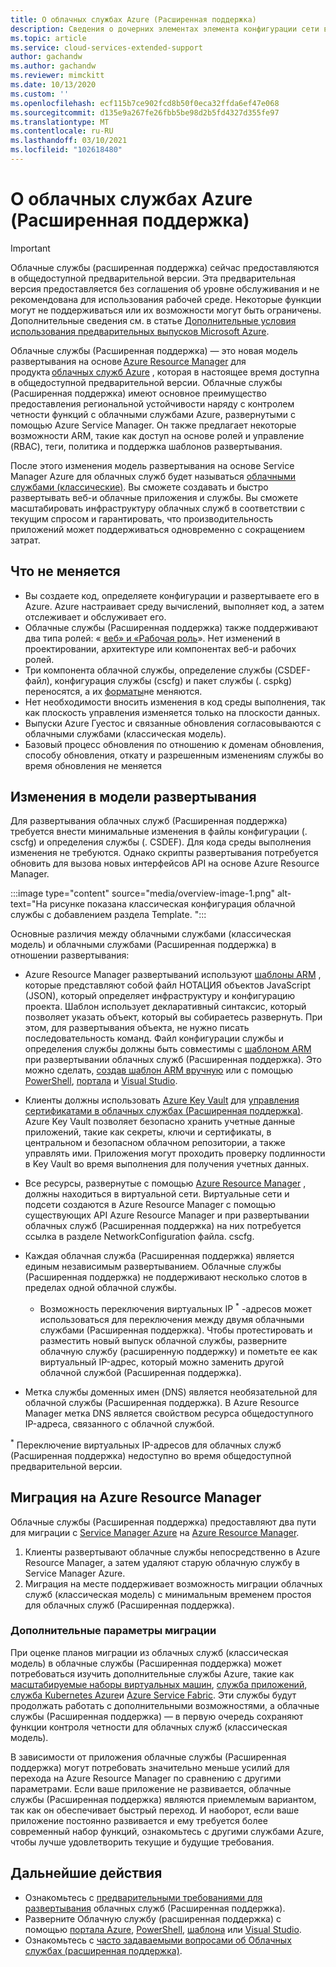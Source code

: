 ```yaml
---
title: О облачных службах Azure (Расширенная поддержка)
description: Сведения о дочерних элементах элемента конфигурации сети в файле конфигурации службы, который указывает значения виртуальной сети и DNS.
ms.topic: article
ms.service: cloud-services-extended-support
author: gachandw
ms.author: gachandw
ms.reviewer: mimckitt
ms.date: 10/13/2020
ms.custom: ''
ms.openlocfilehash: ecf115b7ce902fcd8b50f0eca32ffda6ef47e068
ms.sourcegitcommit: d135e9a267fe26fbb5be98d2b5fd4327d355fe97
ms.translationtype: MT
ms.contentlocale: ru-RU
ms.lasthandoff: 03/10/2021
ms.locfileid: "102618480"
---
```

# <a name="about-azure-cloud-services-extended-support"></a>О облачных службах Azure (Расширенная поддержка)

> [!IMPORTANT]
> Облачные службы (расширенная поддержка) сейчас предоставляются в общедоступной предварительной версии.
> Эта предварительная версия предоставляется без соглашения об уровне обслуживания и не рекомендована для использования рабочей среде. Некоторые функции могут не поддерживаться или их возможности могут быть ограничены. Дополнительные сведения см. в статье [Дополнительные условия использования предварительных выпусков Microsoft Azure](https://azure.microsoft.com/support/legal/preview-supplemental-terms/).

Облачные службы (Расширенная поддержка) — это новая модель развертывания на основе [Azure Resource Manager](../azure-resource-manager/management/overview.md) для продукта [облачных служб Azure](https://azure.microsoft.com/services/cloud-services/) , которая в настоящее время доступна в общедоступной предварительной версии. Облачные службы (Расширенная поддержка) имеют основное преимущество предоставления региональной устойчивости наряду с контролем четности функций с облачными службами Azure, развернутыми с помощью Azure Service Manager. Он также предлагает некоторые возможности ARM, такие как доступ на основе ролей и управление (RBAC), теги, политика и поддержка шаблонов развертывания.  

После этого изменения модель развертывания на основе Service Manager Azure для облачных служб будет называться [облачными службами (классические)](../cloud-services/cloud-services-choose-me.md). Вы сможете создавать и быстро развертывать веб-и облачные приложения и службы. Вы сможете масштабировать инфраструктуру облачных служб в соответствии с текущим спросом и гарантировать, что производительность приложений может поддерживаться одновременно с сокращением затрат.  

## <a name="what-does-not-change"></a>Что не меняется 
- Вы создаете код, определяете конфигурации и развертываете его в Azure. Azure настраивает среду вычислений, выполняет код, а затем отслеживает и обслуживает его.
- Облачные службы (Расширенная поддержка) также поддерживают два типа ролей: « [веб» и «Рабочая роль](../cloud-services/cloud-services-choose-me.md)». Нет изменений в проектировании, архитектуре или компонентах веб-и рабочих ролей. 
- Три компонента облачной службы, определение службы (CSDEF-файл), конфигурация службы (cscfg) и пакет службы (. cspkg) переносятся, а их [форматы](cloud-services-model-and-package.md)не меняются. 
- Нет необходимости вносить изменения в код среды выполнения, так как плоскость управления изменяется только на плоскости данных. 
- Выпуски Azure Гуестос и связанные обновления согласовываются с облачными службами (классическая модель).
- Базовый процесс обновления по отношению к доменам обновления, способу обновления, откату и разрешенным изменениям службы во время обновления не меняется

## <a name="changes-in-deployment-model"></a>Изменения в модели развертывания

Для развертывания облачных служб (Расширенная поддержка) требуется внести минимальные изменения в файлы конфигурации (. cscfg) и определения службы (. CSDEF). Для кода среды выполнения изменения не требуются. Однако скрипты развертывания потребуется обновить для вызова новых интерфейсов API на основе Azure Resource Manager. 

:::image type="content" source="media/overview-image-1.png" alt-text="На рисунке показана классическая конфигурация облачной службы с добавлением раздела Template. ":::

Основные различия между облачными службами (классическая модель) и облачными службами (Расширенная поддержка) в отношении развертывания: 

- Azure Resource Manager развертываний используют [шаблоны ARM](../azure-resource-manager/templates/overview.md) , которые представляют собой файл НОТАЦИЯ объектов JavaScript (JSON), который определяет инфраструктуру и конфигурацию проекта. Шаблон использует декларативный синтаксис, который позволяет указать объект, который вы собираетесь развернуть. При этом, для развертывания объекта, не нужно писать последовательность команд. Файл конфигурации службы и определения службы должны быть совместимы с [шаблоном ARM](../azure-resource-manager/templates/overview.md) при развертывании облачных служб (Расширенная поддержка). Это можно сделать, [создав шаблон ARM вручную](deploy-template.md) или с помощью [PowerShell](deploy-powershell.md), [портала](deploy-portal.md) и [Visual Studio](deploy-visual-studio.md).  

- Клиенты должны использовать [Azure Key Vault](../key-vault/general/overview.md) для [управления сертификатами в облачных службах (Расширенная поддержка)](certificates-and-key-vault.md). Azure Key Vault позволяет безопасно хранить учетные данные приложений, такие как секреты, ключи и сертификаты, в центральном и безопасном облачном репозитории, а также управлять ими. Приложения могут проходить проверку подлинности в Key Vault во время выполнения для получения учетных данных. 

- Все ресурсы, развернутые с помощью [Azure Resource Manager](../azure-resource-manager/templates/overview.md) , должны находиться в виртуальной сети. Виртуальные сети и подсети создаются в Azure Resource Manager с помощью существующих API Azure Resource Manager и при развертывании облачных служб (Расширенная поддержка) на них потребуется ссылка в разделе NetworkConfiguration файла. cscfg.   

- Каждая облачная служба (Расширенная поддержка) является единым независимым развертыванием. Облачные службы (Расширенная поддержка) не поддерживают несколько слотов в пределах одной облачной службы.  
    - Возможность переключения виртуальных IP <sup>*</sup> -адресов может использоваться для переключения между двумя облачными службами (Расширенная поддержка). Чтобы протестировать и разместить новый выпуск облачной службы, разверните облачную службу (расширенную поддержку) и пометьте ее как виртуальный IP-адрес, который можно заменить другой облачной службой (Расширенная поддержка).  

- Метка службы доменных имен (DNS) является необязательной для облачной службы (Расширенная поддержка). В Azure Resource Manager метка DNS является свойством ресурса общедоступного IP-адреса, связанного с облачной службой. 


<sup>*</sup> Переключение виртуальных IP-адресов для облачных служб (Расширенная поддержка) недоступно во время общедоступной предварительной версии.  

## <a name="migration-to-azure-resource-manager"></a>Миграция на Azure Resource Manager

Облачные службы (Расширенная поддержка) предоставляют два пути для миграции с [Service Manager Azure](/powershell/azure/servicemanagement/overview) на [Azure Resource Manager](../azure-resource-manager/management/overview.md). 
1) Клиенты развертывают облачные службы непосредственно в Azure Resource Manager, а затем удаляют старую облачную службу в Service Manager Azure. 
2) Миграция на месте поддерживает возможность миграции облачных служб (классическая модель) с минимальным временем простоя для облачных служб (Расширенная поддержка). 

### <a name="additional-migration-options"></a>Дополнительные параметры миграции

При оценке планов миграции из облачных служб (классическая модель) в облачные службы (Расширенная поддержка) может потребоваться изучить дополнительные службы Azure, такие как [масштабируемые наборы виртуальных машин](../virtual-machine-scale-sets/overview.md), [служба приложений](../app-service/overview.md), [служба Kubernetes Azure](../aks/intro-kubernetes.md)и [Azure Service Fabric](../service-fabric/service-fabric-overview.md). Эти службы будут продолжать работать с дополнительными возможностями, а облачные службы (Расширенная поддержка) — в первую очередь сохраняют функции контроля четности для облачных служб (классическая модель). 

В зависимости от приложения облачные службы (Расширенная поддержка) могут потребовать значительно меньше усилий для перехода на Azure Resource Manager по сравнению с другими параметрами. Если ваше приложение не развивается, облачные службы (Расширенная поддержка) являются приемлемым вариантом, так как он обеспечивает быстрый переход. И наоборот, если ваше приложение постоянно развивается и ему требуется более современный набор функций, ознакомьтесь с другими службами Azure, чтобы лучше удовлетворить текущие и будущие требования. 

## <a name="next-steps"></a>Дальнейшие действия
- Ознакомьтесь с [предварительными требованиями для развертывания](deploy-prerequisite.md) облачных служб (Расширенная поддержка).
- Разверните Облачную службу (расширенная поддержка) с помощью [портала Azure](deploy-portal.md), [PowerShell](deploy-powershell.md), [шаблона](deploy-template.md) или [Visual Studio](deploy-visual-studio.md).
- Ознакомьтесь с [часто задаваемыми вопросами об Облачных службах (расширенная поддержка)](faq.md).